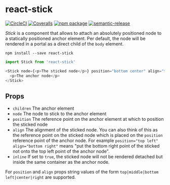 # react-stick

[![CircleCI][build-badge]][build]
[![Coveralls][coveralls-badge]][coveralls]
[![npm package][npm-badge]][npm]
[![semantic-release](https://img.shields.io/badge/%20%20%F0%9F%93%A6%F0%9F%9A%80-semantic--release-e10079.svg)](https://github.com/semantic-release/semantic-release)

_Stick_ is a component that allows to attach an absolutely positioned node to a statically
positioned anchor element. Per default, the node will be rendered in a portal as a direct
child of the `body` element.

```
npm install --save react-stick
```

```javascript
import Stick from 'react-stick'

<Stick node={<p>The sticked node</p>} position="bottom center" align="top center">
  <p>The anchor node</p>
</Stick>
```

## Props

* `children` The anchor element
* `node` The node to stick to the anchor element
* `position` The reference point on the anchor element at which to position the sticked node
* `align` The alignment of the sticked node. You can also think of this as the reference point on the
  sticked node which is placed on the `position` reference point of the anchor node. For example `position="top left" align="bottom right"` means "put the bottom right point of the sticked not onto the top left point of the anchor node".
* `inline` If set to `true`, the sticked node will not be rendered detached but inside the same container
  as the anchor node.

For `position` and `align` props string values of the form `top|middle|bottom left|center|right` are supported.

[build-badge]: https://circleci.com/gh/signavio/react-stick/tree/master.svg?style=shield&circle-token=:circle-token
[build]: https://circleci.com/gh/signavio/react-stick/tree/master
[npm-badge]: https://img.shields.io/npm/v/react-stick.png?style=flat-square
[npm]: https://www.npmjs.org/package/react-stick
[coveralls-badge]: https://img.shields.io/coveralls/signavio/react-stick/master.png?style=flat-square
[coveralls]: https://coveralls.io/github/signavio/react-stick
